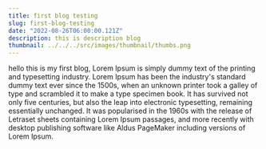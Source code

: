 ```yaml
---
title: first blog testing
slug: first-blog-testing
date: "2022-08-26T06:00:00.121Z"
description: this is description blog
thumbnail: ../../../src/images/thumbnail/thumbs.png
---
```

hello this is my first blog, Lorem Ipsum is simply dummy text of the printing and typesetting industry. Lorem Ipsum has been the industry's standard dummy text ever since the 1500s, when an unknown printer took a galley of type and scrambled it to make a type specimen book. It has survived not only five centuries, but also the leap into electronic typesetting, remaining essentially unchanged. It was popularised in the 1960s with the release of Letraset sheets containing Lorem Ipsum passages, and more recently with desktop publishing software like Aldus PageMaker including versions of Lorem Ipsum.